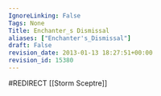 ```yaml
---
IgnoreLinking: False
Tags: None
Title: Enchanter_s Dismissal
aliases: ["Enchanter's_Dismissal"]
draft: False
revision_date: 2013-01-13 18:27:51+00:00
revision_id: 15380
---
```


#REDIRECT [[Storm Sceptre]]